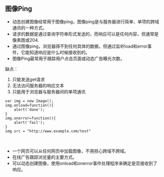 ## 图像Ping
- 动态创建图像经常用于图像ping，图像ping是与服务器进行简单、单项的跨域通讯的一种方式。
- 请求的数据是通过查询字符串形式发送的，而响应可以是任何内容，但通常是像素图或204.
- 通过图像ping，浏览器得不到任何具体的数据，但通过监听load和error事件，它能知道响应是什么时候接收到的。
- 图像Ping最常用于跟踪用户点击页面或动态广告曝光次数。

缺点：
1. 只能发送get请求
2. 无法访问服务器的响应文本
3. 只能用于浏览器与服务器间的单项通讯
```
var img = new Image();
img.onload=function(){
    alert('done');
}
img.onerror=function(){
    alert('fail');
}
img.src = "http://www.example.com/test"
```

## <img/>
- 一个网页可以从任何网页中加载图像，不用担心跨域不跨域。
- 在线广告跟踪浏览量的主要方式。
- 可以动态创建图像，使用onload和onerror事件处理程序来确定是否接收到了响应。
